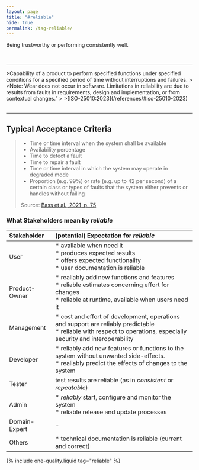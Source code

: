```yaml
---
layout: page
title: "#reliable"
hide: true
permalink: /tag-reliable/
---
```



<div class="arc42-help" markdown="1">

Being trustworthy or performing consistently well.

</div><br>

<hr class="with-no-margin"/>

<div class="arc42-help" markdown="1">
>Capability of a product to perform specified functions under specified conditions for a specified period of time without interruptions and failures.
>
>Note: Wear does not occur in software. Limitations in reliability are due to results from faults in requirements, design and implementation, or from contextual changes.”
>
>[ISO-25010:2023](/references/#iso-25010-2023)
</div><br>


<hr/>

## Typical Acceptance Criteria


>* Time or time interval when the system shall be available
>* Availability percentage
>* Time to detect a fault
>* Time to repair a fault
>* Time or time interval in which the system may operate in degraded mode
>* Proportion (e.g. 99%) or rate (e.g. up to 42 per second) of a certain class or types of faults that the system either prevents or handles without failing
>
>Source: [Bass et al., 2021, p. 75](/references/#bass2021software)


### What  Stakeholders mean by _reliable_


| Stakeholder | (potential) Expectation for _reliable_ |
|:--- |:--- |
| User |* available when need it<br>* produces expected results<br>* offers expected functionality<br>* user documentation is reliable |
| Product-Owner |* realiably add new functions and features<br>* reliable estimates concerning effort for changes<br>* reliable at runtime, available when users need it |
| Management | * cost and effort of development, operations and support are reliably predictable<br>* reliable with respect to operations, especially security and interoperability |
| Developer |* reliably add new features or functions to the system without unwanted side-effects.<br>* realiably predict the effects of changes to the system  |
| Tester |test results are reliable (as in _consistent_ or _repeatable_) |
| Admin | * _reliably_ start, configure and monitor the system<br> * reliable release and update processes  |
| Domain-Expert | - |
| Others | * technical documentation is reliable (current and correct)  |




<!-- include all qualities associated with this tag -->
{% include one-quality.liquid tag="reliable"  %}
